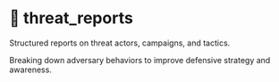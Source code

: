 # 📄 threat_reports

Structured reports on threat actors, campaigns, and tactics. 

Breaking down adversary behaviors to improve defensive strategy and awareness.
